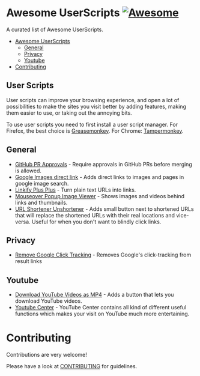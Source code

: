# Awesome UserScripts [![Awesome](https://cdn.rawgit.com/sindresorhus/awesome/d7305f38d29fed78fa85652e3a63e154dd8e8829/media/badge.svg)](https://github.com/sindresorhus/awesome)

A curated list of Awesome UserScripts.

- [Awesome UserScripts](#userscripts)
  - [General](#general)
  - [Privacy](#privacy)
  - [Youtube](#youtube)
- [Contributing](#contributing)



## User Scripts

User scripts can improve your browsing experience, and open a lot of possibilities to make the sites you visit better by adding features, making them easier to use, or taking out the annoying bits.

To use user scripts you need to first install a user script manager. For Firefox, the best choice is [Greasemonkey](https://addons.mozilla.org/firefox/addon/greasemonkey/). For Chrome: [Tampermonkey](https://chrome.google.com/webstore/detail/tampermonkey/dhdgffkkebhmkfjojejmpbldmpobfkfo). 


## General

* [GitHub PR Approvals](https://github.com/stowball/github-pr-approvals) - Require approvals in GitHub PRs before merging is allowed.
* [Google Images direct link](https://greasyfork.org/en/scripts/3187-google-images-direct-link) - Adds direct links to images and pages in google image search.
* [Linkify Plus Plus](https://greasyfork.org/en/scripts/4255-linkify-plus-plus) - Turn plain text URLs into links.
* [Mouseover Popup Image Viewer](https://greasyfork.org/en/scripts/404-mouseover-popup-image-viewer) - Shows images and videos behind links and thumbnails.
* [URL Shortener Unshortener](https://greasyfork.org/en/scripts/5359-url-shortener-unshortener) - Adds small button next to shortened URLs that will replace the shortened URLs with their real locations and vice-versa. Useful for when you don't want to blindly click links.




## Privacy

* [Remove Google Click Tracking](https://greasyfork.org/en/scripts/1523-remove-google-click-tracking) - Removes Google's click-tracking from result links


## Youtube

* [Download YouTube Videos as MP4](https://greasyfork.org/en/scripts/1317-download-youtube-videos-as-mp4) - Adds a button that lets you download YouTube videos.
* [Youtube Center](https://greasyfork.org/en/scripts/943-youtube-center) - YouTube Center contains all kind of different useful functions which makes your visit on YouTube much more entertaining.






# Contributing

Contributions are very welcome!

Please have a look at [CONTRIBUTING](https://github.com/akullpp/awesome-java/blob/master/CONTRIBUTING.md) for guidelines.
